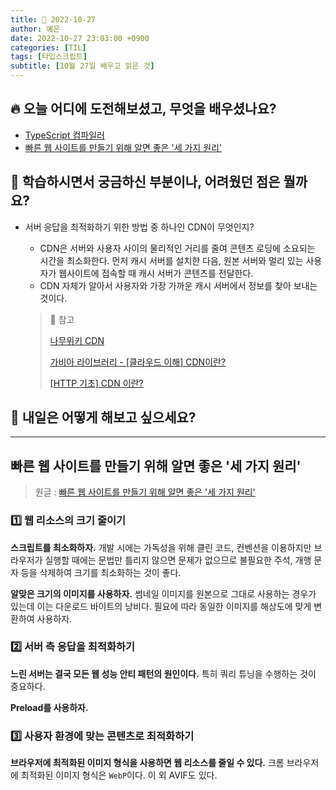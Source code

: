 ```yaml
---
title: 📸 2022-10-27
author: 예은
date: 2022-10-27 23:03:00 +0900
categories: [TIL]
tags: [타입스크립트]
subtitle: [10월 27일 배우고 읽은 것]
---
```


## 🔥 오늘 어디에 도전해보셨고, 무엇을 배우셨나요?

- [TypeScript 컴파일러](/posts/config-of-typescript/)
- [빠른 웹 사이트를 만들기 위해 알면 좋은 '세 가지 원리'](/posts/221027TIL/#빠른-웹-사이트를-만들기-위해-알면-좋은-세-가지-원리)

## 🌊 학습하시면서 궁금하신 부분이나, 어려웠던 점은 뭘까요?

- 서버 응답을 최적화하기 위한 방법 중 하나인 CDN이 무엇인지?

  - CDN은 서버와 사용자 사이의 물리적인 거리를 줄여 콘텐츠 로딩에 소요되는 시간을 최소화한다. 먼저 캐시 서버를 설치한 다음, 원본 서버와 멀리 있는 사용자가 웹사이트에 접속할 때 캐시 서버가 콘텐츠를 전달한다.
  - CDN 자체가 알아서 사용자와 가장 가까운 캐시 서버에서 정보를 찾아 보내는 것이다.

  > 🐝 참고
  >
  > [나무위키 CDN](https://namu.wiki/w/CDN)
  >
  > [가비아 라이브러리 - [클라우드 이해] CDN이란?](https://library.gabia.com/contents/infrahosting/8985/)
  >
  > [[HTTP 기초] CDN 이란?](https://goddaehee.tistory.com/173)

## 🌟 내일은 어떻게 해보고 싶으세요?

---

## 빠른 웹 사이트를 만들기 위해 알면 좋은 '세 가지 원리'

> 원글 : [빠른 웹 사이트를 만들기 위해 알면 좋은 '세 가지 원리'](https://yozm.wishket.com/magazine/detail/1705/)

### 1️⃣ 웹 리소스의 크기 줄이기

**스크립트를 최소화하자.** 개발 시에는 가독성을 위해 클린 코드, 컨벤션을 이용하지만 브라우저가 실행할 때에는 문법만 틀리지 않으면 문제가 없으므로 불필요한 주석, 개행 문자 등을 삭제하여 크기를 최소화하는 것이 좋다.

**알맞은 크기의 이미지를 사용하자.** 썸네일 이미지를 원본으로 그대로 사용하는 경우가 있는데 이는 다운로드 바이트의 낭비다. 필요에 따라 동일한 이미지를 해상도에 맞게 변환하여 사용하자.

### 2️⃣ 서버 측 응답을 최적화하기

**느린 서버는 결국 모든 웹 성능 안티 패턴의 원인이다.** 특히 쿼리 튜닝을 수행하는 것이 중요하다.

**Preload를 사용하자.**

### 3️⃣ 사용자 환경에 맞는 콘텐츠로 최적화하기

**브라우저에 최적화된 이미지 형식을 사용하면 웹 리소스를 줄일 수 있다.** 크롬 브라우저에 최적화된 이미지 형식은 `WebP`이다. 이 외 AVIF도 있다.
